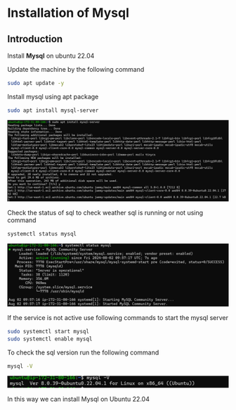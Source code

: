 # Installation of Mysql

## Introduction
Install **Mysql** on ubuntu 22.04

Update the machine by the following command
```bash
sudo apt update -y
```
Install mysql using apt package
```bash
sudo apt install mysql-server
```
![image](images/mysql1.png)

Check the status of sql to check weather sql is running or not using command

```bash
systemctl status mysql
```
![image](images/mysql2.png)

If the service is not active use following commands to start the mysql server

```bash
sudo systemctl start mysql
sudo systemctl enable mysql
```
To check the sql version run the following command

```bash
mysql -V
```
![image](images/mysql3.png)

In this way we can install Mysql on Ubuntu 22.04
